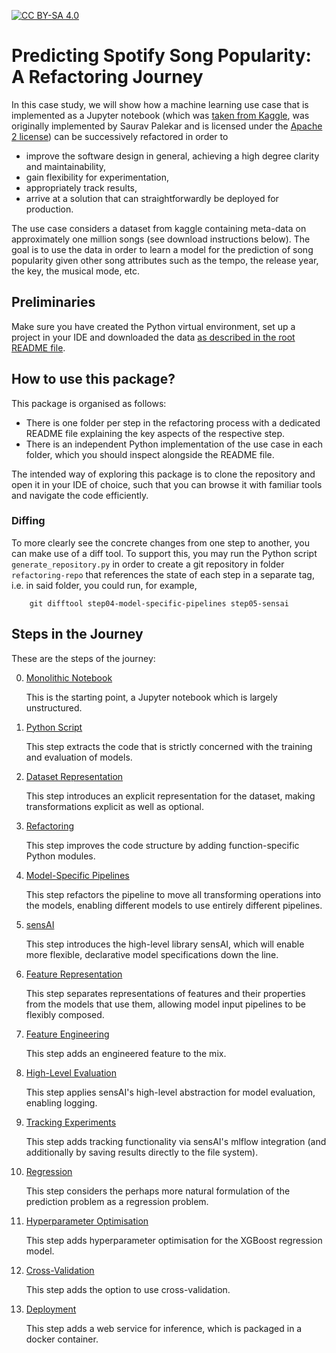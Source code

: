 
[![CC BY-SA 4.0](https://img.shields.io/badge/License-CC_BY--SA_4.0-lightgrey.svg)](https://creativecommons.org/licenses/by-sa/4.0/)

# Predicting Spotify Song Popularity: A Refactoring Journey

In this case study, we will show how a machine learning use case that is implemented
as a Jupyter notebook (which was [taken from Kaggle](https://www.kaggle.com/code/sauravpalekar/spotify-song-popularity-prediction), was originally implemented by Saurav Palekar and is licensed under the [Apache 2 license](Apache2-License.txt)) can be successively refactored in order to 
 * improve the software design in general, achieving a high degree clarity and maintainability,
 * gain flexibility for experimentation,
 * appropriately track results,
 * arrive at a solution that can straightforwardly be deployed for production.

The use case considers a dataset from kaggle containing meta-data on 
approximately one million songs (see download instructions below).
The goal is to use the data in order to learn a model for the prediction of song 
popularity given other song attributes such as the tempo, the release year, 
the key, the musical mode, etc.

## Preliminaries

Make sure you have created the Python virtual environment, set up a project in your IDE and downloaded the data [as described in the root README file](../README.md#preliminaries).


## How to use this package?

This package is organised as follows:
 * There is one folder per step in the refactoring process with a dedicated README file explaining the key aspects of the respective step.
 * There is an independent Python implementation of the use case in each folder, which you should inspect alongside the README file.  

The intended way of exploring this package is to clone the repository and open it in your IDE of choice, 
such that you can browse it with familiar tools and navigate the code efficiently.

### Diffing

To more clearly see the concrete changes from one step to another, you can make use 
of a diff tool. 
To support this, you may run the Python script 
`generate_repository.py` in order to create a git repository in folder `refactoring-repo` that references 
the state of each step in a separate tag, i.e. in said folder, you could run, for example,
   
        git difftool step04-model-specific-pipelines step05-sensai


## Steps in the Journey

These are the steps of the journey:

 0. [Monolithic Notebook](step00-monolithic-notebook/README.md)
   
    This is the starting point, a Jupyter notebook which is largely unstructured.  
   
 1. [Python Script](step01-python-script/README.md)

    This step extracts the code that is strictly concerned with the training and evaluation of models.

 2. [Dataset Representation](step02-dataset-representation/README.md)

    This step introduces an explicit representation for the dataset, making transformations explicit as well as optional.

 3. [Refactoring](step03-refactoring/README.md)

    This step improves the code structure by adding function-specific Python modules.

 4. [Model-Specific Pipelines](step04-model-specific-pipelines/README.md)

    This step refactors the pipeline to move all transforming operations into the models, enabling different models to use entirely different pipelines.

 5. [sensAI](step05-sensai/README.md)

    This step introduces the high-level library sensAI, which will enable more flexible, declarative model specifications down the line.

 6. [Feature Representation](step06-feature-representation/README.md)

    This step separates representations of features and their properties from the models that use them, allowing
    model input pipelines to be flexibly composed.

 7. [Feature Engineering](step07-feature-engineering/README.md)

    This step adds an engineered feature to the mix.

 8. [High-Level Evaluation](step08-high-level-evaluation/README.md)

    This step applies sensAI's high-level abstraction for model evaluation, enabling logging.

 9. [Tracking Experiments](step09-tracking-experiments/README.md)

    This step adds tracking functionality via sensAI's mlflow integration (and additionally by saving results directly to the file system).

10. [Regression](step10-regression/README.md)

    This step considers the perhaps more natural formulation of the prediction problem as a regression problem.

11. [Hyperparameter Optimisation](step11-hyperopt/README.md)

    This step adds hyperparameter optimisation for the XGBoost regression model.

12. [Cross-Validation](step12-cross-validation/README.md)

    This step adds the option to use cross-validation.

13. [Deployment](step13-deployment/README.md)

    This step adds a web service for inference, which is packaged in a docker container.

